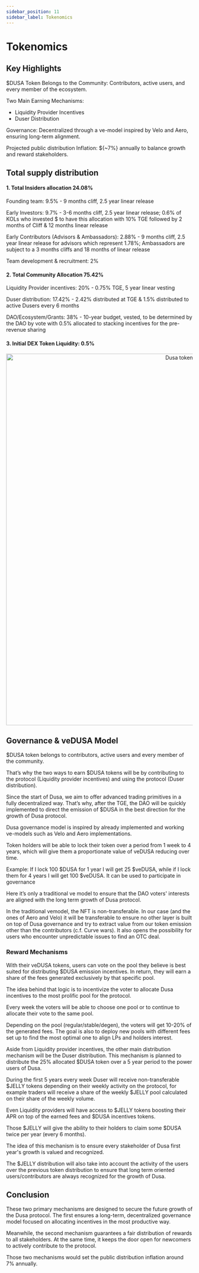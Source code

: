 ```yaml
---
sidebar_position: 11
sidebar_label: Tokenomics
---
```


# Tokenomics

## Key Highlights

$DUSA Token Belongs to the Community: Contributors, active users, and every member of the ecosystem.

Two Main Earning Mechanisms:
* Liquidity Provider Incentives
* Duser Distribution

Governance: Decentralized through a ve-model inspired by Velo and Aero, ensuring long-term alignment.

Projected public distribution Inflation: ${~7%} annually to balance growth and reward stakeholders.


## Total supply distribution

#### 1. Total Insiders allocation 24.08%

Founding team: 9.5% - 9 months cliff, 2.5 year linear release

Early Investors: 9.7% - 3-6 months cliff, 2.5 year linear release; 0.6% of KOLs who invested $ to have this allocation with 10% TGE followed by 2 months of Cliff & 12 months linear release

Early Contributors (Advisors & Ambassadors): 2.88% - 9 months cliff, 2.5 year linear release for advisors which represent 1.78%; Ambassadors are subject to a 3 months cliffs and 18 months of linear release

Team development & recruitment: 2% 


#### 2. Total Community Allocation 75.42%


Liquidity Provider incentives: 20% - 0.75% TGE, 5 year linear vesting 

Duser distribution: 17.42% - 2.42% distributed at TGE & 1.5% distributed to active Dusers every 6 months

DAO/Ecosystem/Grants: 38% - 10-year budget, vested, to be determined by the DAO by vote with 0.5% allocated to stacking incentives for the pre-revenue sharing


#### 3. Initial DEX Token Liquidity: 0.5% 

<p align="center">
  <img src="/img/tokenomics.png" alt="Dusa tokenomics graph" width="1000px" />
</p>



## Governance & veDUSA Model

$DUSA token belongs to contributors, active users and every member of the community. 

That’s why the two ways to earn $DUSA tokens will be by contributing to the protocol (Liquidity provider incentives) and using the protocol (Duser distribution). 

Since the start of Dusa, we aim to offer advanced trading primitives in a fully decentralized way. That’s why, after the TGE, the DAO will be quickly implemented to direct the emission of $DUSA in the best direction for the growth of Dusa protocol. 

Dusa governance model is inspired by already implemented and working ve-models such as Velo and Aero implementations. 

Token holders will be able to lock their token over a period from 1 week to 4 years, which will give them a proportionate value of veDUSA reducing over time.

Example: 
If I lock 100 $DUSA for 1 year I will get 25 $veDUSA, while if I lock them for 4 years I will get 100 $veDUSA.
It can be used to participate in governance

Here it’s only a traditional ve model to ensure that the DAO voters' interests are aligned with the long term growth of Dusa protocol.

In the traditional vemodel, the NFT is non-transferable. In our case (and the ones of Aero and Velo) it will be transferable to ensure no other layer is built on top of Dusa governance and try to extract value from our token emission other than the contributors (c.f. Curve wars). It also opens the possibility for users who encounter unpredictable issues to find an OTC deal. 

### Reward Mechanisms

With their veDUSA tokens, users can vote on the pool they believe is best suited for distributing $DUSA emission incentives. In return, they will earn a share of the fees generated exclusively by that specific pool.

The idea behind that logic is to incentivize the voter to allocate Dusa incentives to the most prolific pool for the protocol. 

Every week the voters will be able to choose one pool or to continue to allocate their vote to the same pool. 

Depending on the pool (regular/stable/degen), the voters will get 10-20% of the generated fees. The goal is also to deploy new pools with different fees set up to find the most optimal one to align LPs and holders interest. 

Aside from Liquidity provider incentives, the other main distribution mechanism will be the Duser distribution. This mechanism is planned to distribute the 25% allocated $DUSA token over a 5 year period to the power users of Dusa. 

During the first 5 years every week Duser will receive non-transferable $JELLY tokens depending on their weekly activity on the protocol, for example traders will receive a share of the weekly $JELLY pool calculated on their share of the weekly volume. 

Even Liquidity providers will have access to $JELLY tokens boosting their APR on top of the earned fees and $DUSA incentives tokens.

Those $JELLY will give the ability to their holders to claim some $DUSA twice per year (every 6 months). 

The idea of this mechanism is to ensure every stakeholder of Dusa first year's growth is valued and recognized. 

The $JELLY distribution will also take into account the activity of the users over the previous token distribution to ensure that long term oriented users/contributors are always recognized for the growth of Dusa. 


## Conclusion

These two primary mechanisms are designed to secure the future growth of the Dusa protocol. The first ensures a long-term, decentralized governance model focused on allocating incentives in the most productive way.

Meanwhile, the second mechanism guarantees a fair distribution of rewards to all stakeholders. At the same time, it keeps the door open for newcomers to actively contribute to the protocol.

Those two mechanisms would set the public distribution inflation around 7% annually.  
